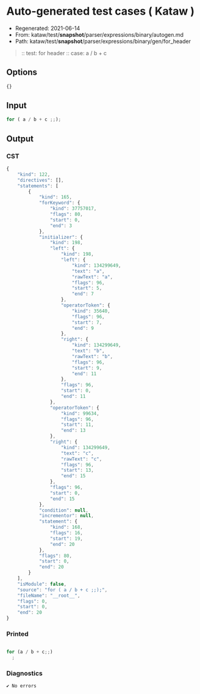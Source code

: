 # Auto-generated test cases ( Kataw )
- Regenerated: 2021-06-14
- From: kataw/test/__snapshot__/parser/expressions/binary/autogen.md
- Path: kataw/test/__snapshot__/parser/expressions/binary/gen/for_header
> :: test: for header
> :: case: a / b + c
## Options

`````js
{}
`````
## Input

`````js
for ( a / b + c ;;);
`````
## Output

### CST

```javascript
{
    "kind": 122,
    "directives": [],
    "statements": [
        {
            "kind": 165,
            "forKeyword": {
                "kind": 37757017,
                "flags": 80,
                "start": 0,
                "end": 3
            },
            "initializer": {
                "kind": 198,
                "left": {
                    "kind": 198,
                    "left": {
                        "kind": 134299649,
                        "text": "a",
                        "rawText": "a",
                        "flags": 96,
                        "start": 5,
                        "end": 7
                    },
                    "operatorToken": {
                        "kind": 35640,
                        "flags": 96,
                        "start": 7,
                        "end": 9
                    },
                    "right": {
                        "kind": 134299649,
                        "text": "b",
                        "rawText": "b",
                        "flags": 96,
                        "start": 9,
                        "end": 11
                    },
                    "flags": 96,
                    "start": 0,
                    "end": 11
                },
                "operatorToken": {
                    "kind": 99634,
                    "flags": 96,
                    "start": 11,
                    "end": 13
                },
                "right": {
                    "kind": 134299649,
                    "text": "c",
                    "rawText": "c",
                    "flags": 96,
                    "start": 13,
                    "end": 15
                },
                "flags": 96,
                "start": 0,
                "end": 15
            },
            "condition": null,
            "incrementor": null,
            "statement": {
                "kind": 168,
                "flags": 16,
                "start": 19,
                "end": 20
            },
            "flags": 80,
            "start": 0,
            "end": 20
        }
    ],
    "isModule": false,
    "source": "for ( a / b + c ;;);",
    "fileName": "__root__",
    "flags": 0,
    "start": 0,
    "end": 20
}
```

### Printed

```javascript

for (a / b + c;;)
  ;

```

### Diagnostics

```javascript
✔ No errors
```


